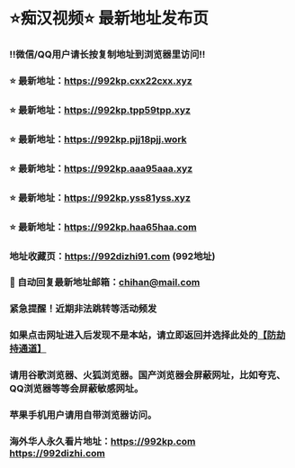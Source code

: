 # ⭐️痴汉视频⭐️ 最新地址发布页

### ‼️微信/QQ用户请长按复制地址到浏览器里访问‼️

### ⭐️ 最新地址：https://992kp.cxx22cxx.xyz

### ⭐️ 最新地址：https://992kp.tpp59tpp.xyz

### ⭐️ 最新地址：https://992kp.pjj18pjj.work

### ⭐️ 最新地址：https://992kp.aaa95aaa.xyz

### ⭐️ 最新地址：https://992kp.yss81yss.xyz

### ⭐️ 最新地址：https://992kp.haa65haa.com



### 地址收藏页：https://992dizhi91.com (992地址)
### 📧 自动回复最新地址邮箱：chihan@mail.com
### 紧急提醒！近期非法跳转等活动频发
### 如果点击网址进入后发现不是本站，请立即返回并选择此处的[【防劫持通道】](https://23.224.130.222:7583)
### 请用谷歌浏览器、火狐浏览器。国产浏览器会屏蔽网址，比如夸克、QQ浏览器等等会屏蔽敏感网址。
### 苹果手机用户请用自带浏览器访问。
### 海外华人永久看片地址：https://992kp.com  https://992dizhi.com
